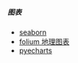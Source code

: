 ##### 图表

* [seaborn](http://seaborn.pydata.org/examples/index.html#) 
* [folium 地理图表](https://pypi.org/project/folium/)
* [pyecharts](https://github.com/pyecharts/pyecharts)